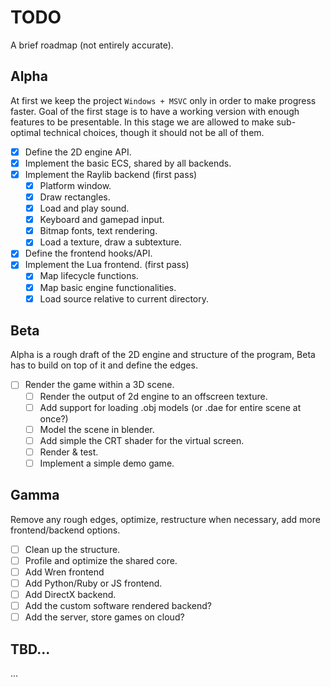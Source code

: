 # TODO
A brief roadmap (not entirely accurate).

## Alpha
At first we keep the project `Windows + MSVC` only in order to make progress faster. Goal of the
first stage is to have a working version with enough features to be presentable. In this stage
we are allowed to make sub-optimal technical choices, though it should not be all of them.

- [X] Define the 2D engine API.
- [X] Implement the basic ECS, shared by all backends.
- [X] Implement the Raylib backend (first pass)
	* [X] Platform window.
	* [X] Draw rectangles.
	* [X] Load and play sound.
	* [X] Keyboard and gamepad input.
	* [X] Bitmap fonts, text rendering.
	* [X] Load a texture, draw a subtexture.
- [X] Define the frontend hooks/API.
- [X] Implement the Lua frontend. (first pass)
	* [X] Map lifecycle functions.
	* [X] Map basic engine functionalities.
	* [X] Load source relative to current directory.

## Beta
Alpha is a rough draft of the 2D engine and structure of the program, Beta has to build on top of
it and define the edges.

- [ ] Render the game within a 3D scene.
	* [ ] Render the output of 2d engine to an offscreen texture.
	* [ ] Add support for loading .obj models (or .dae for entire scene at once?)
	* [ ] Model the scene in blender.
	* [ ] Add simple the CRT shader for the virtual screen.
	* [ ] Render & test.
	* [ ] Implement a simple demo game.

## Gamma
Remove any rough edges, optimize, restructure when necessary, add more frontend/backend options.

- [ ] Clean up the structure.
- [ ] Profile and optimize the shared core.
- [ ] Add Wren frontend
- [ ] Add Python/Ruby or JS frontend.
- [ ] Add DirectX backend.
- [ ] Add the custom software rendered backend?
- [ ] Add the server, store games on cloud?

## TBD...
...
